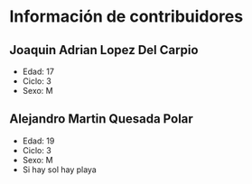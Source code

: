 # Información de contribuidores

## Joaquin Adrian Lopez Del Carpio

- Edad: 17
- Ciclo: 3
- Sexo: M

## Alejandro Martin Quesada Polar

- Edad: 19
- Ciclo: 3
- Sexo: M
- Si hay sol hay playa